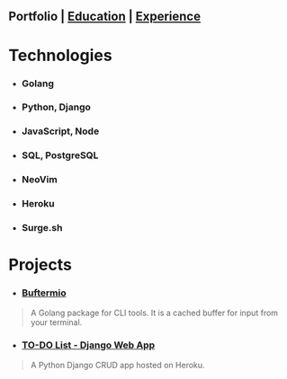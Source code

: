 ## Portfolio | [Education](https://skovranek.github.io//education.html) | [Experience](https://skovranek.github.io//experience.html)

# Technologies
- ### Golang
- ### Python, Django
- ### JavaScript, Node
- ### SQL, PostgreSQL
- ### NeoVim
- ### Heroku
- ### Surge.sh

# Projects
- ### [Buftermio](https://pkg.go.dev/github.com/skovranek/buftermio)
> A Golang package for CLI tools. It is a cached buffer for input from your terminal.
- ### [TO-DO List - Django Web App](https://django-todos-7caa0bc186c8.herokuapp.com/)
> A Python Django CRUD app hosted on Heroku.
